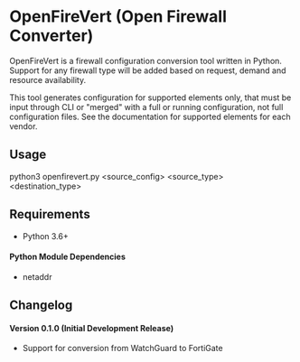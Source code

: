 # OpenFireVert (Open Firewall Converter)

OpenFireVert is a firewall configuration conversion tool written in Python.
Support for any firewall type will be added based on request, demand and resource availability.

This tool generates configuration for supported elements only, that must be input through CLI or "merged" with a full or running configuration, not full configuration files. See the documentation for supported elements for each vendor.

## Usage

python3 openfirevert.py <source_config> <source_type> <destination_type>

## Requirements

 * Python 3.6+

#### Python Module Dependencies

 * netaddr

## Changelog

#### Version 0.1.0 (Initial Development Release)

 * Support for conversion from WatchGuard to FortiGate
